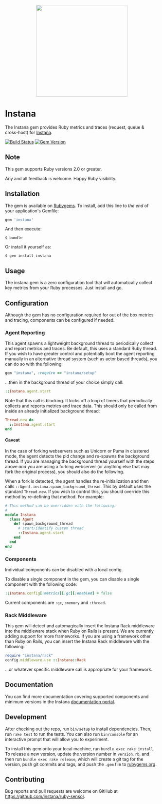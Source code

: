 <div align="center">
<img src="http://www.instana.com/wp-content/uploads/2016/11/Instana-Infrastructure-Map-1-1024x551.png" height="300px"/>
</div>

# Instana

The Instana gem provides Ruby metrics and traces (request, queue & cross-host) for [Instana](https://www.instana.com/).

[![Build Status](https://travis-ci.org/instana/ruby-sensor.svg?branch=master)](https://travis-ci.org/instana/ruby-sensor)
[![Gem Version](https://badge.fury.io/rb/instana.svg)](https://badge.fury.io/rb/instana)

## Note

This gem supports Ruby versions 2.0 or greater.

Any and all feedback is welcome.  Happy Ruby visibility.

## Installation

The gem is available on [Rubygems](https://rubygems.org/gems/instana).  To install, add this line to _the end_ of your application's Gemfile:

```ruby
gem 'instana'
```

And then execute:

    $ bundle

Or install it yourself as:

    $ gem install instana

## Usage

The instana gem is a zero configuration tool that will automatically collect key metrics from your Ruby processes.  Just install and go.

## Configuration

Although the gem has no configuration required for out of the box metrics and tracing, components can be configured if needed.

### Agent Reporting

This agent spawns a lightweight background thread to periodically collect and report metrics and traces.  Be default, this uses a standard Ruby thread.  If you wish to have greater control and potentially boot the agent reporting manually in an alternative thread system (such as actor based threads), you can do so with the following:

```Ruby
gem "instana", :require => "instana/setup"
```

...then in the background thread of your choice simply call:

```Ruby
::Instana.agent.start
```

Note that this call is blocking.  It kicks off a loop of timers that periodically collects and reports metrics and trace data.  This should only be called from inside an already initialized background thread:

```Ruby
Thread.new do
  ::Instana.agent.start
end
```

#### Caveat

In the case of forking webservers such as Unicorn or Puma in clustered mode, the agent detects the pid change and re-spawns the background thread.  If you are managing the background thread yourself with the steps above _and_ you are using a forking webserver (or anything else that may fork the original process), you should also do the following.

When a fork is detected, the agent handles the re-initialization and then calls `::Agent.instana.spawn_background_thread`.  This by default uses the standard `Thread.new`.  If you wish to control this, you should override this method by re-defining that method.  For example:

```ruby
# This method can be overridden with the following:
#
module Instana
  class Agent
    def spawn_background_thread
      # start/identify custom thread
      ::Instana.agent.start
    end
  end
end
```

### Components

Individual components can be disabled with a local config.

To disable a single component in the gem, you can disable a single component with the following code:

```Ruby
::Instana.config[:metrics][:gc][:enabled] = false
```
Current components are `:gc`, `:memory` and `:thread`.

### Rack Middleware

This gem will detect and automagically insert the Instana Rack middleware into the middleware stack when Ruby on Rails is present.  We are currently adding support for more frameworks.  If you are using a framework other than Ruby on Rails, you can insert the Instana Rack middleware with the following:

```Ruby
require "instana/rack"
config.middleware.use ::Instana::Rack
```

...or whatever specific middleware call is appropriate for your framework.

## Documentation

You can find more documentation covering supported components and minimum versions in the Instana [documentation portal](https://instana.atlassian.net/wiki/display/DOCS/Ruby).

## Development

After checking out the repo, run `bin/setup` to install dependencies. Then, run `rake test` to run the tests. You can also run `bin/console` for an interactive prompt that will allow you to experiment.

To install this gem onto your local machine, run `bundle exec rake install`. To release a new version, update the version number in `version.rb`, and then run `bundle exec rake release`, which will create a git tag for the version, push git commits and tags, and push the `.gem` file to [rubygems.org](https://rubygems.org).

## Contributing

Bug reports and pull requests are welcome on GitHub at https://github.com/instana/ruby-sensor.

